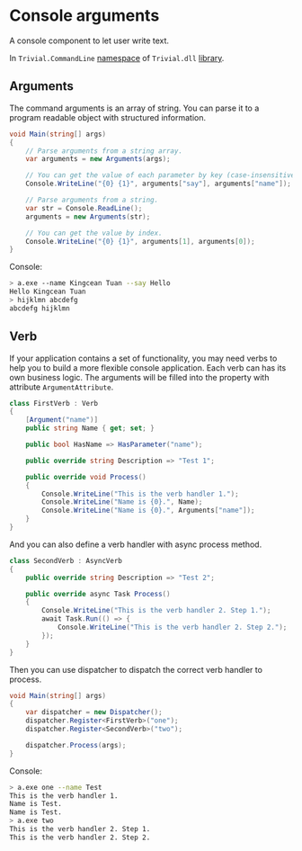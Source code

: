 # Console arguments

A console component to let user write text.

In `Trivial.CommandLine` [namespace](../) of `Trivial.dll` [library](../../).

## Arguments

The command arguments is an array of string. You can parse it to a program readable object with structured information.

```csharp
void Main(string[] args)
{
    // Parse arguments from a string array.
    var arguments = new Arguments(args);

    // You can get the value of each parameter by key (case-insensitive).
    Console.WriteLine("{0} {1}", arguments["say"], arguments["name"]);

    // Parse arguments from a string.
    var str = Console.ReadLine();
    arguments = new Arguments(str);

    // You can get the value by index.
    Console.WriteLine("{0} {1}", arguments[1], arguments[0]);
}
```

Console:

```sh
> a.exe --name Kingcean Tuan --say Hello
Hello Kingcean Tuan
> hijklmn abcdefg
abcdefg hijklmn
```

## Verb

If your application contains a set of functionality, you may need verbs to help you to build a more flexible console application. Each verb can has its own business logic. The arguments will be filled into the property with attribute `ArgumentAttribute`.

```csharp
class FirstVerb : Verb
{
    [Argument("name")]
    public string Name { get; set; }

    public bool HasName => HasParameter("name");

    public override string Description => "Test 1";

    public override void Process()
    {
        Console.WriteLine("This is the verb handler 1.");
        Console.WriteLine("Name is {0}.", Name);
        Console.WriteLine("Name is {0}.", Arguments["name"]);
    }
}
```

And you can also define a verb handler with async process method.

```csharp
class SecondVerb : AsyncVerb
{
    public override string Description => "Test 2";

    public override async Task Process()
    {
        Console.WriteLine("This is the verb handler 2. Step 1.");
        await Task.Run(() => {
            Console.WriteLine("This is the verb handler 2. Step 2.");
        });
    }
}
```

Then you can use dispatcher to dispatch the correct verb handler to process.

```csharp
void Main(string[] args)
{
    var dispatcher = new Dispatcher();
    dispatcher.Register<FirstVerb>("one");
    dispatcher.Register<SecondVerb>("two");

    dispatcher.Process(args);
}
```

Console:

```sh
> a.exe one --name Test
This is the verb handler 1.
Name is Test.
Name is Test.
> a.exe two
This is the verb handler 2. Step 1.
This is the verb handler 2. Step 2.
```
